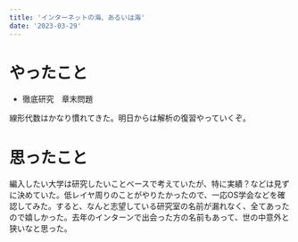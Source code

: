 ```yaml
---
title: 'インターネットの海、あるいは海'
date: '2023-03-29'
---
```


# やったこと

- 徹底研究　章末問題

線形代数はかなり慣れてきた。明日からは解析の復習やっていくぞ。


# 思ったこと


編入したい大学は研究したいことベースで考えていたが、特に実績？などは見ずに決めていた。低レイヤ周りのことがやりたかったので、一応OS学会などを確認してみた。すると、なんと志望している研究室の名前が漏れなく、全てあったので嬉しかった。去年のインターンで出会った方の名前もあって、世の中意外と狭いなと思った。

